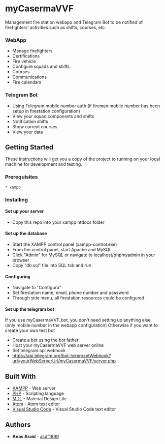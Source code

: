 # myCasermaVVF

Management fire station webapp and Telegram Bot to be notified of firefighters' activities such as shifts, courses, etc.

### WebApp
* Manage firefighters
* Certifications 
* Fire vehicle
* Configure squads and shifts
* Courses
* Communications
* Fire calendars

### Telegram Bot
* Using Telegram mobile number auth (if fireman mobile number has been setup in firestation configuration)
* View your squad components and shifts
* Notification shifts
* Show current courses
* View your data

## Getting Started

These instructions will get you a copy of the project to running on your local machine for development and testing.

### Prerequisites
```
* xampp
```

### Installing

#### Set up your server

* Copy this repo into your xampp htdocs folder

#### Set up the database
* Start the XAMPP control panel (xampp-control.exe)
* From the control panel, start Apache and MySQL
* Click "Admin" for MySQL or navigate to localhost/phpmyadmin in your browser
* Copy "db.sql" file into SQL tab and run

#### Configuring
* Navigate to "Configura"
* Set firestation name, email, phone number and password
* Through side menu, all firestation resources could be configured 

#### Set up the telegram bot
If you use myCasermaVVF_bot, you don't need setting up anything else (only mobile number in the webapp configuration)
Otherwise if you want to create your own test bot
* Create a bot using the bot father
* Host your myCasermaVVF web server online
* Set telegram api webhook
* https://api.telegram.org/bot-token/setWebhook?url=yourWebServerUrl/myCasermaVVF/server.php


## Built With

* [XAMPP](https://www.apachefriends.org/it/index.html) - Web server
* [PHP](http://php.net/manual/it/intro-whatis.php) - Scripting language
* [MDL](https://getmdl.io/) - Material Design Lite
* [Atom](https://atom.io/) - Atom text editor
* [Visual Studio Code](https://code.visualstudio.com/) - Visual Studio Code text editor

## Authors

* **Anas Araid** - [asdf1899](https://github.com/asdf1899)